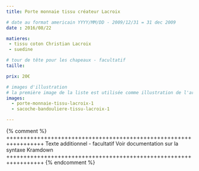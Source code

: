 ```yaml
---
title: Porte monnaie tissu créateur Lacroix

# date au format americain YYYY/MM/DD - 2009/12/31 = 31 dec 2009
date : 2016/08/22

matieres:
 - tissu coton Christian Lacroix
 - suedine

# tour de tête pour les chapeaux - facultatif
taille:

prix: 20€

# images d'illustration
# la première image de la liste est utilisée comme illustration de l'article dans les pages de listing.
images:
  - porte-monnaie-tissu-lacroix-1
  - sacoche-bandouliere-tissu-lacroix-1

---
```

{% comment %} +++++++++++++++++++++++++++++++++++++++++++++++++++++++++++++++++
              Texte additionnel - facultatif
              Voir documentation sur la syntaxe Kramdown
+++++++++++++++++++++++++++++++++++++++++++++++++++++++++++++++++ {% endcomment %}
